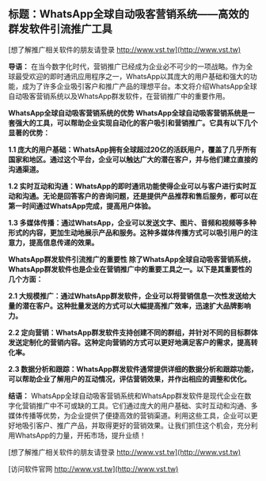 ## **标题：WhatsApp全球自动吸客营销系统——高效的群发软件引流推广工具**

[想了解推广相关软件的朋友请登录 http://www.vst.tw](http://www.vst.tw)

**导语：**
在当今数字化时代，营销推广已经成为企业必不可少的一项战略。作为全球最受欢迎的即时通讯应用程序之一，WhatsApp以其庞大的用户基础和强大的功能，成为了许多企业吸引客户和推广产品的理想平台。本文将介绍WhatsApp全球自动吸客营销系统以及WhatsApp群发软件，在营销推广中的重要作用。

**WhatsApp全球自动吸客营销系统的优势 WhatsApp全球自动吸客营销系统是一套强大的工具，可以帮助企业实现自动化的客户吸引和营销推广。它具有以下几个显著的优势：**

**1.1 庞大的用户基础：WhatsApp拥有全球超过20亿的活跃用户，覆盖了几乎所有国家和地区。通过这个平台，企业可以触达广大的潜在客户，并与他们建立直接的沟通渠道。**

**1.2 实时互动和沟通：WhatsApp的即时通讯功能使得企业可以与客户进行实时互动和沟通。无论是回答客户的咨询问题，还是提供产品推荐和售后服务，都可以在第一时间通过WhatsApp完成，提高用户体验。**

**1.3 多媒体传播：通过WhatsApp，企业可以发送文字、图片、音频和视频等多种形式的内容，更加生动地展示产品和服务。这种多媒体传播方式可以吸引用户的注意力，提高信息传递的效果。**

**WhatsApp群发软件引流推广的重要性 除了WhatsApp全球自动吸客营销系统，WhatsApp群发软件也是企业在营销推广中的重要工具之一。以下是其重要性的几个方面：**

**2.1 大规模推广：通过WhatsApp群发软件，企业可以将营销信息一次性发送给大量的潜在客户。这种批量发送的方式可以大幅提高推广效率，迅速扩大品牌影响力。**

**2.2 定向营销：WhatsApp群发软件支持创建不同的群组，并针对不同的目标群体发送定制化的营销内容。这种定向营销的方式可以更好地满足客户的需求，提高转化率。**

**2.3 数据分析和跟踪：WhatsApp群发软件通常提供详细的数据分析和跟踪功能，可以帮助企业了解用户的互动情况，评估营销效果，并作出相应的调整和优化。**

**结语：**
WhatsApp全球自动吸客营销系统和WhatsApp群发软件是现代企业在数字化营销推广中不可或缺的工具。它们通过庞大的用户基础、实时互动和沟通、多媒体传播等优势，为企业提供了便捷高效的营销渠道。利用这些工具，企业可以更好地吸引客户、推广产品，并取得更好的营销效果。让我们抓住这个机会，充分利用WhatsApp的力量，开拓市场，提升业绩！

[想了解推广相关软件的朋友请登录 http://www.vst.tw](http://www.vst.tw)


[访问软件官网 http://www.vst.tw](http://www.vst.tw)
